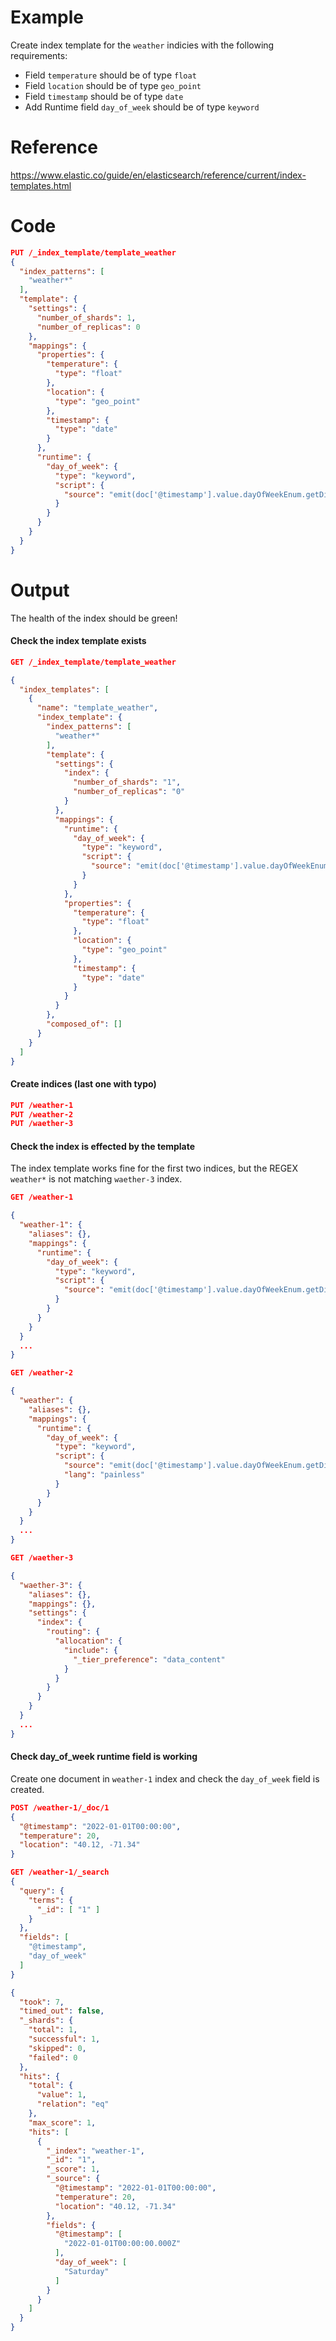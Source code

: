 # Example
Create index template for the `weather` indicies with the following requirements:
- Field `temperature` should be of type `float`
- Field `location` should be of type `geo_point`
- Field `timestamp` should be of type `date`
- Add Runtime field `day_of_week` should be of type `keyword`

# Reference
https://www.elastic.co/guide/en/elasticsearch/reference/current/index-templates.html

# Code
```json
PUT /_index_template/template_weather
{
  "index_patterns": [
    "weather*"
  ],
  "template": {
    "settings": {
      "number_of_shards": 1,
      "number_of_replicas": 0
    },
    "mappings": {
      "properties": {
        "temperature": {
          "type": "float"
        },
        "location": {
          "type": "geo_point"
        },
        "timestamp": {
          "type": "date"
        }
      },
      "runtime": {
        "day_of_week": {
          "type": "keyword",
          "script": {
            "source": "emit(doc['@timestamp'].value.dayOfWeekEnum.getDisplayName(TextStyle.FULL, Locale.ROOT))"
          }
        }
      }
    }
  }
}
```

# Output
The health of the index should be green!

#### Check the index template exists

```json
GET /_index_template/template_weather
```
```json
{
  "index_templates": [
    {
      "name": "template_weather",
      "index_template": {
        "index_patterns": [
          "weather*"
        ],
        "template": {
          "settings": {
            "index": {
              "number_of_shards": "1",
              "number_of_replicas": "0"
            }
          },
          "mappings": {
            "runtime": {
              "day_of_week": {
                "type": "keyword",
                "script": {
                  "source": "emit(doc['@timestamp'].value.dayOfWeekEnum.getDisplayName(TextStyle.FULL, Locale.ROOT))"
                }
              }
            },
            "properties": {
              "temperature": {
                "type": "float"
              },
              "location": {
                "type": "geo_point"
              },
              "timestamp": {
                "type": "date"
              }
            }
          }
        },
        "composed_of": []
      }
    }
  ]
}
```

#### Create indices (last one with typo)
```json
PUT /weather-1
PUT /weather-2
PUT /waether-3
```


#### Check the index is effected by the template

The index template works fine for the first two indices, but the REGEX `weather*` is not matching `waether-3` index.

```json
GET /weather-1
```
```json
{
  "weather-1": {
    "aliases": {},
    "mappings": {
      "runtime": {
        "day_of_week": {
          "type": "keyword",
          "script": {
            "source": "emit(doc['@timestamp'].value.dayOfWeekEnum.getDisplayName(TextStyle.FULL, Locale.ROOT))"
          }
        }
      }
    }
  }
  ...
}
```

```json
GET /weather-2
```
```json
{
  "weather": {
    "aliases": {},
    "mappings": {
      "runtime": {
        "day_of_week": {
          "type": "keyword",
          "script": {
            "source": "emit(doc['@timestamp'].value.dayOfWeekEnum.getDisplayName(TextStyle.FULL, Locale.ROOT))",
            "lang": "painless"
          }
        }
      }
    }
  }
  ...
}
```

```json
GET /waether-3
```
```json
{
  "waether-3": {
    "aliases": {},
    "mappings": {},
    "settings": {
      "index": {
        "routing": {
          "allocation": {
            "include": {
              "_tier_preference": "data_content"
            }
          }
        }
      }
    }
  }
  ...
}
```

#### Check day_of_week runtime field is working

Create one document in `weather-1` index and check the `day_of_week` field is created.

```json
POST /weather-1/_doc/1
{
  "@timestamp": "2022-01-01T00:00:00",
  "temperature": 20,
  "location": "40.12, -71.34"
}
```

```json
GET /weather-1/_search
{
  "query": {
    "terms": {
      "_id": [ "1" ] 
    }
  },
  "fields": [
    "@timestamp",
    "day_of_week"
  ]
}
```
```json
{
  "took": 7,
  "timed_out": false,
  "_shards": {
    "total": 1,
    "successful": 1,
    "skipped": 0,
    "failed": 0
  },
  "hits": {
    "total": {
      "value": 1,
      "relation": "eq"
    },
    "max_score": 1,
    "hits": [
      {
        "_index": "weather-1",
        "_id": "1",
        "_score": 1,
        "_source": {
          "@timestamp": "2022-01-01T00:00:00",
          "temperature": 20,
          "location": "40.12, -71.34"
        },
        "fields": {
          "@timestamp": [
            "2022-01-01T00:00:00.000Z"
          ],
          "day_of_week": [
            "Saturday"
          ]
        }
      }
    ]
  }
}
```

